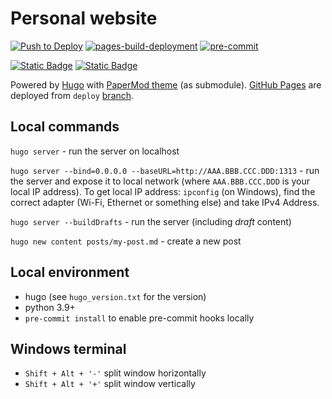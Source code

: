 # Personal website

[![Push to Deploy](https://github.com/AndreyNautilus/AndreyNautilus.github.io/actions/workflows/push-to-deploy.yaml/badge.svg)](https://github.com/AndreyNautilus/AndreyNautilus.github.io/actions/workflows/push-to-deploy.yaml)
[![pages-build-deployment](https://github.com/AndreyNautilus/AndreyNautilus.github.io/actions/workflows/pages/pages-build-deployment/badge.svg?branch=deploy)](https://github.com/AndreyNautilus/AndreyNautilus.github.io/actions/workflows/pages/pages-build-deployment)
[![pre-commit](https://img.shields.io/badge/pre--commit-enabled-brightgreen?logo=pre-commit)](https://github.com/pre-commit/pre-commit)

[![Static Badge](https://img.shields.io/badge/url-andreynautilus.github.io-blue)](https://andreynautilus.github.io/)
[![Static Badge](https://img.shields.io/badge/%D0%AF%D0%BD%D0%B4%D0%B5%D0%BA%D1%81.%D0%9C%D0%B5%D1%82%D1%80%D0%B8%D0%BA%D0%B0-FFCC00)](https://metrika.yandex.ru/)

Powered by [Hugo](https://gohugo.io/getting-started/quick-start/) with [PaperMod theme](https://github.com/adityatelange/hugo-PaperMod) (as submodule).
[GitHub Pages](https://docs.github.com/en/pages) are deployed from `deploy` [branch](https://github.com/AndreyNautilus/AndreyNautilus.github.io/tree/deploy).

## Local commands

`hugo server` - run the server on localhost

`hugo server --bind=0.0.0.0 --baseURL=http://AAA.BBB.CCC.DDD:1313` - run the server and expose it to local network
(where `AAA.BBB.CCC.DDD` is your local IP address). To get local IP address: `ipconfig` (on Windows),
find the correct adapter (Wi-Fi, Ethernet or something else) and take IPv4 Address.

`hugo server --buildDrafts` - run the server (including _draft_ content)

`hugo new content posts/my-post.md` - create a new post

## Local environment

- hugo (see `hugo_version.txt` for the version)
- python 3.9+
- `pre-commit install` to enable pre-commit hooks locally

## Windows terminal

- `Shift + Alt + '-'` split window horizontally
- `Shift + Alt + '+'` split window vertically
